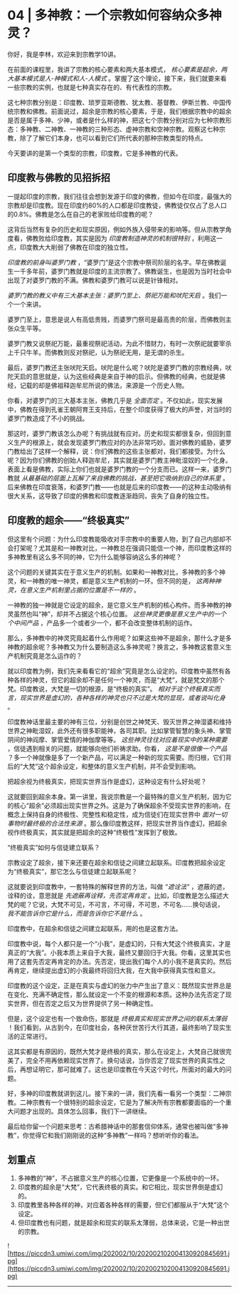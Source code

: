 # 04 | 多神教：一个宗教如何容纳众多神灵？

你好，我是李林，欢迎来到宗教学10讲。

在前面的课程里，我讲了宗教的核心要素和两大基本模式， *核心要素是超余，两大基本模式是人-神模式和人-人模式* 。掌握了这个理论，接下来，我们就要来看一些宗教的实例，也就是七种真实存在的、有代表性的宗教。

这七种宗教分别是：印度教、琐罗亚斯德教、犹太教、基督教、伊斯兰教、中国传统宗教和佛教。前面说过，超余是宗教的核心要素，于是，我们根据宗教中的超余是否是属于多神、少神，或者是什么样的神，把这七个宗教分别对应为七种宗教形态：多神教、二神教、一神教的三种形态、虚神宗教和空神宗教。观察这七种宗教，除了了解它们本身，也可以看到它们所代表的那种宗教类型的特点。

今天要讲的是第一个类型的宗教，印度教，它是多神教的代表。

## 印度教与佛教的见招拆招

一提起印度的宗教，我们往往会想到发源于印度的佛教，但如今在印度，最强大的宗教却是印度教。现在印度约80%的人口都是印度教徒，佛教徒仅仅占了总人口的0.8%。佛教是怎么在自己的老家败给印度教的呢？

这背后当然有复杂的历史和现实原因，例如外族入侵带来的影响等。但从宗教学角度看，佛教败给印度教，其实是因为 *印度教制造神灵的机制很特别* ，利用这一点，印度教大大削弱了佛教在印度的独立性。

 *印度教的前身叫婆罗门教* ，“婆罗门”是这个宗教中祭司阶层的名字。早在佛教诞生一千多年前，婆罗门教就是印度的主流宗教了。佛教诞生，也是因为当时社会中出现了对婆罗门教的不满。佛教和婆罗门教可以说是针锋相对。

 *婆罗门教的教义中有三大基本主张：婆罗门至上、祭祀万能和吠陀天启* 。我们一个一个来讲。

婆罗门至上，意思是说人有高低贵贱，而婆罗门祭司是最高贵的阶层，而佛教则主张众生平等。

婆罗门教又说祭祀万能，最重视祭祀活动，为此不惜财力，有时一次祭祀就要宰杀上千只牛羊。而佛教则反对祭祀，认为祭祀无用，是无谓的杀生。

最后，婆罗门教还主张吠陀天启。吠陀是什么呢？吠陀是婆罗门教的宗教经典，吠陀天启的意思就是，认为这些经典是来自于神的启示。但佛教的经典，也就是佛经，记载的却是佛祖释迦牟尼所说的佛法，来源是一个历史人物。

你看，对婆罗门的三大基本主张，佛教几乎是 *全面否定* 。不仅如此，现实发展中，佛教在得到孔雀王朝阿育王支持后，在整个印度获得了极大的声誉，对当时的婆罗门教造成了不小的挑战。

那这时，婆罗门教该怎么办呢？有挑战就有应对。历史和现实都很复杂，但回到意义生产的根源上，就会发现婆罗门教应对的办法非常巧妙。面对佛教的威胁，婆罗门教给出了这样一个解释，说：你们佛教的这些主张都对，我们都接受。为什么呢？因为你们佛教的创始人释迦牟尼，其实就是婆罗门教主神毗湿奴的一个化身。表面上看是佛教，实际上你们也就是婆罗门教的一个分支而已。这样一来，婆罗门教就 *从最基础的层面上瓦解了来自佛教的挑战，甚至把它吸纳到自己的体系里* 。后来佛教在印度衰落，和婆罗门教——也就是后来的印度教——的这种主动吸纳有很大关系，这导致了印度的佛教和印度教逐渐趋同，丧失了自身的独立性。

## 印度教的超余——“终极真实”

但这里有个问题：为什么印度教能吸收对手宗教中的重要人物，到了自己内部却不会打架呢？尤其是和一神教对比，一神教总在强调只能信一个神，而印度教这样的多神教里有这么多不同的神，它为什么能够容纳这么多的神呢？

这个问题的关键其实在于意义生产的机制。如果和一神教对比，多神教的多个神灵，和一神教的唯一神灵，都是意义生产机制的一环。但不同的是， *这两种神灵，在意义生产机制里占据的位置是不一样的* 。

一神教的独一神就是它设定的超余，是它意义生产机制的核心构件。而多神教的神灵虽然也叫“神”，却并不占据这个核心位置。 *这些神灵更像是意义生产中的一个个中间产品* ，产品多一个或者少一个，都不会改变整体机制的运作。

那么，多神教中的神灵究竟起着什么作用呢？如果这些神不是超余，那什么才是多神教的超余呢？多神教又为什么要制造这么多神灵呢？换言之，多神教这套意义生产机制究竟是怎么运作的？

就以印度教为例，我们先来看看它的“超余”究竟是怎么设定的。印度教中虽然有各种各样的神灵，但它的超余却不是任何一个神灵，而是“大梵”，就是梵文的那个梵。印度教说，大梵是一切的根源，是“终极的真实”。 *相对于这个终极真实而言，现实世界是虚幻的，各种各样的神灵也只不过是大梵的显现，或者说叫化身* 。

印度教神话里最主要的神有三位，分别是创世之神梵天、毁灭世界之神湿婆和维持世界之神毗湿奴，此外还有很多职能神，各司其职。比如掌管智慧的象头神、掌管阴间的神阎摩、掌管爱情的神伽摩等等。 *这些神灵往往对应着现实中的某种需要* ，信徒遇到相关的问题，就能够向他们祈祷求助。你看， *这是不是很像一个产品* ？多一个神就像是多了一个新产品，可以满足一种新的现实需要。而归根，它们背后的“大梵”这个超余设定，和整体的意义生产机制，并不会受到影响。

把超余视为终极真实，把现实世界当作是虚幻，这种设定有什么好处呢？

这就要回到超余本身。第一讲里，我说宗教是一个最特殊的意义生产机制，因为它的核心“超余”必须超出现实世界之外。这是为了确保超余不受现实世界的影响，在概念上保持自身的终极性、完整性和稳定性，成为信徒们在现实世界中 *面对一切事物时最终极的合法性来源* 。那么像印度教这样，把现实世界当作虚幻，把超余视作终极真实，其实就是把超余的这种“终极性”发挥到了极致。

“终极真实”如何与信徒建立联系？

宗教设定了超余，接下来还要在超余和信徒之间建立起联系。印度教把超余设定为“终极真实”，那它怎么与信徒建立起联系呢？

这就要说到印度教中，一套特殊的解释世界的方法，叫做 *“遮诠法”* ，遮蔽的遮，诠释的诠，意思就是 *先遮蔽再诠释，先否定再肯定* 。比如，印度教是怎么描述大梵的呢？它说，大梵不可见，不可言，不可得，不可思，不可名……换句话说， *我不能告诉你它是什么，而是告诉你它不是什么* 。

印度教中，在超余和信徒之间建立起联系，用的也是这套方法。

印度教中说，每个人都只是一个“小我”，是虚幻的，只有大梵这个终极真实，才是真正的“大我”。小我本质上来自于大我，最终又要回归于大我。你看，这里其实也用了这套先否定再肯定的办法。先否定，提出我们每个人的小我不是真实的。然后再肯定，继续提出虚幻的小我最终将回归大我，在大我中获得真实性和意义。

印度教的这个设定，正是在真实与虚幻的张力中产生出了意义：既然现实世界总是在变化、充满不确定性，那么就设定一个不变的根源和本质。这种办法先否定了现实世界，但在否定之后又为世界提供了另一种确定性。

但是，这个设定也有一个致命伤，那就是 *终极真实和现实世界之间的联系太薄弱* ！我们看到，从古到今，在印度社会，各种厌世苦行大行其道，最终影响了现实生活的正常进行。

这其实都是有原因的，既然大梵才是终极的真实，那么在设定上，大梵自己就很完美了，完全不用再依赖现实世界了。换句话说，当你否定了现实世界的真实性之后，再想证明它，那可就难了。这也是印度教在今天这个时代，所面对的最大的问题。

好，多神的印度教就讲到这儿。接下来的一讲，我们先看一看另一个类型：二神宗教。二神宗教有一个很特别的超余设定，它是为了解决所有宗教都要面临的一个重大问题才出现的。具体怎么回事，我们下一讲继续。

最后给你留一个问题来思考：古希腊神话中的那套信仰体系，通常也被叫做“多神教”，你觉得它和我们刚刚说的这种“多神教”一样吗？想听听你的看法。

## 划重点

1. 多神教的“神”，不占据意义生产的核心位置，它更像是一个系统中的一环。
2. 印度教的超余是“大梵”，它代表终极的真实。和它相比，现实世界倒是虚幻的。
3. 印度教里各种各样的神，对应着各种各样的需要，但它们都服从于“大梵”这个设定。
4. 但印度教也有问题，就是超余和现实的联系太薄弱，总体来说，它是一种出世的宗教。


![https://piccdn3.umiwi.com/img/202002/10/202002102004130920845691.jpg](https://piccdn3.umiwi.com/img/202002/10/202002102004130920845691.jpg)

---
